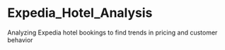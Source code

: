 # Expedia_Hotel_Analysis
Analyzing Expedia hotel bookings to find trends in pricing and customer behavior
